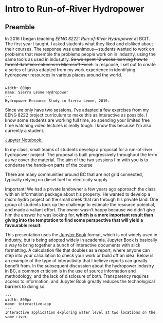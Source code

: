 # Intro to Run-of-River Hydropower

## Preamble

In 2016 I began teaching *EENG 8222: Run-of-River Hydropower* at BCIT.  The first year I taught, I asked students what they liked and disliked about their courses.  The response was unanimous&mdash;students wanted to work on problems that resemble the problems people work on in industry, using the same tools as used in indusutry.  <s>So we spent 12 weeks learning how to format datetime columns in Microsoft Excel.</s>  In response, I set out to create a series of tasks adapted from my work experience in identifying hydropower resources in various places around the world.  

```{figure} img/sierra_leone.JPG
---
width: 800px
name: Sierra Leone Hydropower
---
Hydropower Resource Study in Sierra Leone, 2010.  
```

Since we only have two sessions, I've adapted a few exercises from my EENG 8222 project curriculum to make this as interactive as possible.  I know some students are working full time, so spending your limited free time watching video lectures is really tough.  I know this because I'm also currently a student.  


 [Jupyter Notebook.](https://jupyter.org/)

In my class, small teams of students develop a proposal for a run-of-river hydropower project.  The proposal is built progressively throughout the term as we cover the material.  The aim of the two sessions I'm with you is to condense the hands-on parts of the course

There are many communities around BC that are not grid connected, typically relying on diesel fuel for electricity supply.  

Important!  We had a private landowner a few years ago approach the class with an information package about his property.  He wanted to develop a micro hydro project on the small creek that ran through his private land.  One group of students took up the challenge to estimate the resource potential, and made a valiant effort.  The owner wasn't happy because we didn't give him the answer he was looking for, **which is a more important result than giving into the temptation to find some perspective that will yield a favourable result**.

This presentation uses the [Jupyter Book](https://jupyterbook.org/intro.html) format, which is not widely used in industry, but is being adopted widely in academia.  Jupyter Book is basically a way to bring together a bunch of interactive documents with slick formatting.  A calculation file that doubles as a report, where anyone can step into your calculation to check your work or build off an idea.  Below is an example of the type of interactivity that I believe reports can greatly benefit from.  In the subsequent discussion about the hydropower industry in BC, a common criticism is in the use of source information and methodology, and the lack of disclosure of both.  Transparency requires access to information, and Jupyter Book greatly reduces the technological barriers to doing so. 

```{figure} img/interactive_app.gif
---
width: 800px
name: interactive-app
---
Interactive application exploring water level at two locations on the same river.  
```

